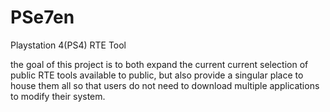 # PSe7en
Playstation 4(PS4) RTE Tool

the goal of this project is to both expand the current current selection of public RTE tools available to public, but also provide a singular place to house them all so that users do not need to download multiple applications to modify their system.
